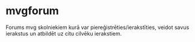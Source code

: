 # mvgforum
Forums mvg skolniekiem kurā var piereģistrēties/ierakstīties, veidot savus ierakstus un atbildēt uz citu cilvēku ierakstiem.
